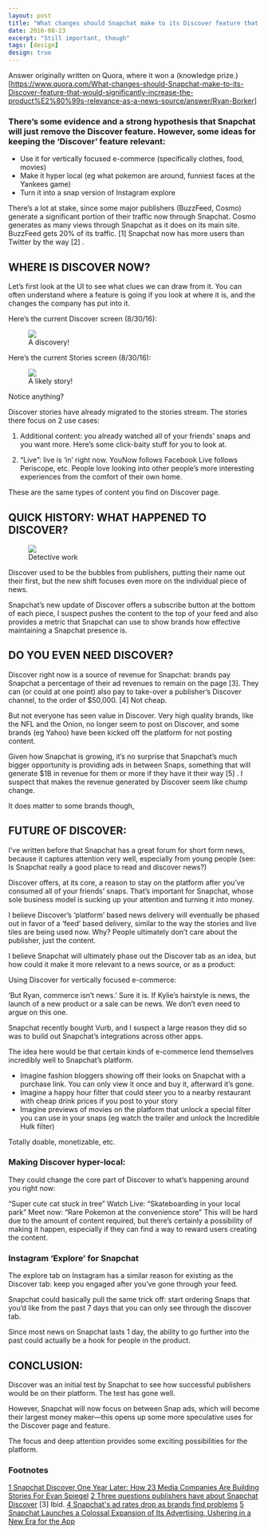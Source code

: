 ```yaml
---
layout: post
title: "What changes should Snapchat make to its Discover feature that would significantly increase the product’s relevance as a news source?"
date: 2016-08-23
excerpt: "Still important, though"
tags: [design]
design: true
---
```


Answer originally written on Quora, where it won a (knowledge prize.)[https://www.quora.com/What-changes-should-Snapchat-make-to-its-Discover-feature-that-would-significantly-increase-the-product%E2%80%99s-relevance-as-a-news-source/answer/Ryan-Borker]

### There’s some evidence and a strong hypothesis that Snapchat will just remove the Discover feature. However, some ideas for keeping the ‘Discover’ feature relevant:

* Use it for vertically focused e-commerce (specifically clothes, food, movies)
* Make it hyper local (eg what pokemon are around, funniest faces at the Yankees game)
* Turn it into a snap version of Instagram explore

There’s a lot at stake, since some major publishers (BuzzFeed, Cosmo) generate a significant portion of their traffic now through Snapchat. Cosmo generates as many views through Snapchat as it does on its main site. BuzzFeed gets 20% of its traffic. [1] Snapchat now has more users than Twitter by the way [2] .

## WHERE IS DISCOVER NOW?

Let’s first look at the UI to see what clues we can draw from it. You can often understand where a feature is going if you look at where it is, and the changes the company has put into it.

Here’s the current Discover screen (8/30/16):
<figure>
	<img src="http://borker.co/assets/img/sc-discover.jpg">
	<figcaption>A discovery!</figcaption>
</figure>

Here’s the current Stories screen (8/30/16):
<figure>
	<img src="http://borker.co/assets/img/sc-stories1.jpg">
	<figcaption>A likely story!</figcaption>
</figure>


Notice anything?

Discover stories have already migrated to the stories stream. The stories there focus on 2 use cases:

1) Additional content: you already watched all of your friends’ snaps and you want more. Here’s some click-baity stuff for you to look at.

2) “Live”: live is ‘in’ right now. YouNow follows Facebook Live follows Periscope, etc. People love looking into other people’s more interesting experiences from the comfort of their own home.

These are the same types of content you find on Discover page.

## QUICK HISTORY: WHAT HAPPENED TO DISCOVER?
<figure>
	<img src="http://borker.co/assets/img/sc-discover2.jpg">
	<figcaption>Detective work</figcaption>
</figure>

Discover used to be the bubbles from publishers, putting their name out their first, but the new shift focuses even more on the individual piece of news.

Snapchat’s new update of Discover offers a subscribe button at the bottom of each piece, I suspect pushes the content to the top of your feed and also provides a metric that Snapchat can use to show brands how effective maintaining a Snapchat presence is.

## DO YOU EVEN NEED DISCOVER?

Discover right now is a source of revenue for Snapchat: brands pay Snapchat a percentage of their ad revenues to remain on the page [3]. They can (or could at one point) also pay to take-over a publisher’s Discover channel, to the order of $50,000. [4] Not cheap.

But not everyone has seen value in Discover. Very high quality brands, like the NFL and the Onion, no longer seem to post on Discover, and some brands (eg Yahoo) have been kicked off the platform for not posting content.

Given how Snapchat is growing, it’s no surprise that Snapchat’s much bigger opportunity is providing ads in between Snaps, something that will generate $1B in revenue for them or more if they have it their way [5] . I suspect that makes the revenue generated by Discover seem like chump change.

It does matter to some brands though,

## FUTURE OF DISCOVER:

I’ve written before that Snapchat has a great forum for short form news, because it captures attention very well, especially from young people (see: Is Snapchat really a good place to read and discover news?)

Discover offers, at its core, a reason to stay on the platform after you’ve consumed all of your friends’ snaps. That’s important for Snapchat, whose sole business model is sucking up your attention and turning it into money.

I believe Discover’s ‘platform’ based news delivery will eventually be phased out in favor of a ‘feed’ based delivery, similar to the way the stories and live tiles are being used now. Why? People ultimately don’t care about the publisher, just the content.

I believe Snapchat will ultimately phase out the Discover tab as an idea, but how could it make it more relevant to a news source, or as a product:

Using Discover for vertically focused e-commerce:

‘But Ryan, commerce isn’t news.’ Sure it is. If Kylie’s hairstyle is news, the launch of a new product or a sale can be news. We don’t even need to argue on this one.

Snapchat recently bought Vurb, and I suspect a large reason they did so was to build out Snapchat’s integrations across other apps.

The idea here would be that certain kinds of e-commerce lend themselves incredibly well to Snapchat’s platform.

* Imagine fashion bloggers showing off their looks on Snapchat with a purchase link. You can only view it once and buy it, afterward it’s gone.
* Imagine a happy hour filter that could steer you to a nearby restaurant with cheap drink prices if you post to your story
* Imagine previews of movies on the platform that unlock a special filter you can use in your snaps (eg watch the trailer and unlock the Incredible Hulk filter)

Totally doable, monetizable, etc.

### Making Discover hyper-local:

They could change the core part of Discover to what’s happening around you right now:

“Super cute cat stuck in tree”
Watch Live: “Skateboarding in your local park”
Meet now: “Rare Pokemon at the convenience store”
This will be hard due to the amount of content required, but there’s certainly a possibility of making it happen, especially if they can find a way to reward users creating the content.

### Instagram ‘Explore’ for Snapchat

The explore tab on Instagram has a similar reason for existing as the Discover tab: keep you engaged after you’ve gone through your feed.

Snapchat could basically pull the same trick off: start ordering Snaps that you’d like from the past 7 days that you can only see through the discover tab.

Since most news on Snapchat lasts 1 day, the ability to go further into the past could actually be a hook for people in the product.

## CONCLUSION:

Discover was an initial test by Snapchat to see how successful publishers would be on their platform. The test has gone well.

However, Snapchat will now focus on between Snap ads, which will become their largest money maker—this opens up some more speculative uses for the Discover page and feature.

The focus and deep attention provides some exciting possibilities for the platform.

### Footnotes
[1 Snapchat Discover One Year Later: How 23 Media Companies Are Building Stories For Evan Spiegel](http://www.ibtimes.com/snapchat-discover-one-year-later-how-23-media-companies-are-building-stories-evan-2281851)
[2 Three questions publishers have about Snapchat Discover](http://www.fipp.com/news/features/three-questions-publishers-have-about-snapchat-discover)
[3] Ibid.
[4 Snapchat's ad rates drop as brands find problems](http://www.cnbc.com/2016/02/18/snapchats-ad-rates-drop-as-brands-find-problems.html)
[5 Snapchat Launches a Colossal Expansion of Its Advertising, Ushering in a New Era for the App](http://www.adweek.com/news/technology/snapchat-launches-colossal-expansion-its-advertising-ushering-new-era-app-171924)